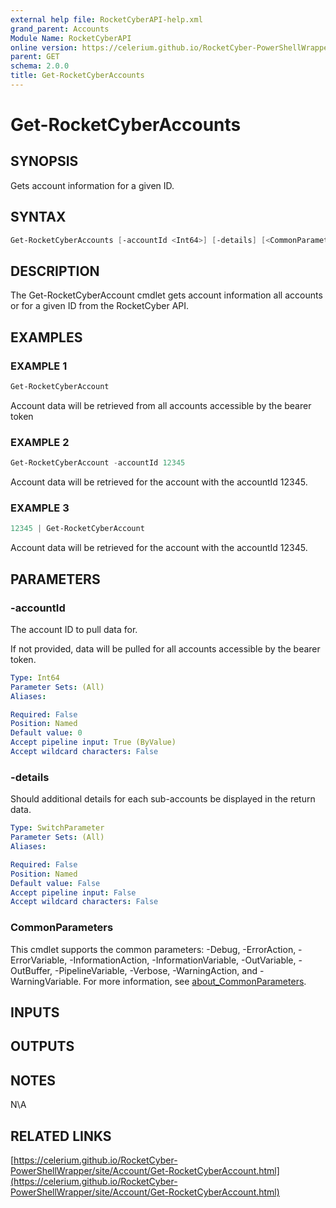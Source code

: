 ```yaml
---
external help file: RocketCyberAPI-help.xml
grand_parent: Accounts
Module Name: RocketCyberAPI
online version: https://celerium.github.io/RocketCyber-PowerShellWrapper/site/Accounts/Get-RocketCyberAccounts.html
parent: GET
schema: 2.0.0
title: Get-RocketCyberAccounts
---
```


# Get-RocketCyberAccounts

## SYNOPSIS
Gets account information for a given ID.

## SYNTAX

```powershell
Get-RocketCyberAccounts [-accountId <Int64>] [-details] [<CommonParameters>]
```

## DESCRIPTION
The Get-RocketCyberAccount cmdlet gets account information all
accounts or for a given ID from the RocketCyber API.

## EXAMPLES

### EXAMPLE 1
```powershell
Get-RocketCyberAccount
```

Account data will be retrieved from all accounts accessible
by the bearer token

### EXAMPLE 2
```powershell
Get-RocketCyberAccount -accountId 12345
```

Account data will be retrieved for the account with the accountId 12345.

### EXAMPLE 3
```powershell
12345 | Get-RocketCyberAccount
```

Account data will be retrieved for the account with the accountId 12345.

## PARAMETERS

### -accountId
The account ID to pull data for.

If not provided, data will be pulled for all accounts
accessible by the bearer token.

```yaml
Type: Int64
Parameter Sets: (All)
Aliases:

Required: False
Position: Named
Default value: 0
Accept pipeline input: True (ByValue)
Accept wildcard characters: False
```

### -details
Should additional details for each sub-accounts be displayed
in the return data.

```yaml
Type: SwitchParameter
Parameter Sets: (All)
Aliases:

Required: False
Position: Named
Default value: False
Accept pipeline input: False
Accept wildcard characters: False
```

### CommonParameters
This cmdlet supports the common parameters: -Debug, -ErrorAction, -ErrorVariable, -InformationAction, -InformationVariable, -OutVariable, -OutBuffer, -PipelineVariable, -Verbose, -WarningAction, and -WarningVariable. For more information, see [about_CommonParameters](http://go.microsoft.com/fwlink/?LinkID=113216).

## INPUTS

## OUTPUTS

## NOTES
N\A

## RELATED LINKS

[https://celerium.github.io/RocketCyber-PowerShellWrapper/site/Account/Get-RocketCyberAccount.html](https://celerium.github.io/RocketCyber-PowerShellWrapper/site/Account/Get-RocketCyberAccount.html)

